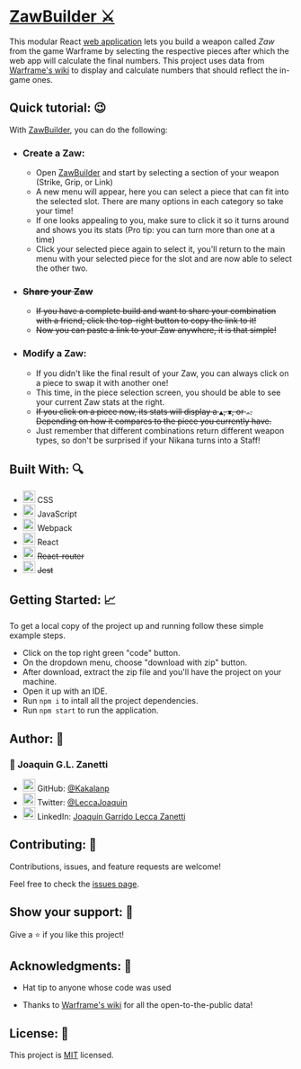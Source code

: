 # [ZawBuilder ⚔️](kakalanp.github.io/zaw-builder/)

 This modular React [web application](kakalanp.github.io/zaw-builder/) lets you build a weapon called _Zaw_ from the game Warframe by selecting the respective pieces after which the web app will calculate the final numbers.
 This project uses data from [Warframe's wiki](https://warframe.fandom.com/wiki/Zaw) to display and calculate numbers that should reflect the in-game ones.

## Quick tutorial: :wink:

With [ZawBuilder](kakalanp.github.io/zaw-builder/), you can do the following:

- ### Create a Zaw:
  - Open [ZawBuilder](kakalanp.github.io/zaw-builder/) and start by selecting a section of your weapon (Strike, Grip, or Link)
  - A new menu will appear, here you can select a piece that can fit into the selected slot. There are many options in each category so take your time!
  - If one looks appealing to you, make sure to click it so it turns around and shows you its stats (Pro tip: you can turn more than one at a time)
  - Click your selected piece again to select it, you'll return to the main menu with your selected piece for the slot and are now able to select the other two.
- ### ~~Share your Zaw~~
  - ~~If you have a complete build and want to share your combination with a friend, click the top-right button to copy the link to it!~~
  - ~~Now you can paste a link to your Zaw anywhere, it is that simple!~~
- ### Modify a Zaw:
  - If you didn't like the final result of your Zaw, you can always click on a piece to swap it with another one!
  - This time, in the piece selection screen, you should be able to see your current Zaw stats at the right.
  - ~~If you click on a piece now, its stats will display a ```▲```, ```▼```, or ```-```. Depending on how it compares to the piece you currently have.~~
  - Just remember that different combinations return different weapon types, so don't be surprised if your Nikana turns into a Staff!
  
## Built With: :mag:

- <img alt="CSS3" width="22px" src="https://github.com/get-icon/geticon/raw/master/icons/css-3.svg" /> CSS
- <img alt="JavaScript" width="22px" src="https://github.com/get-icon/geticon/raw/master/icons/javascript.svg" /> JavaScript
- <img alt="Webpack" width="22px" src="https://github.com/get-icon/geticon/raw/master/icons/webpack.svg" /> Webpack
- <img alt="React" width="22px" src="https://github.com/get-icon/geticon/raw/master/icons/react.svg" /> React
- <img alt="React-router" width="22px" src="https://github.com/get-icon/geticon/raw/master/icons/react-router.svg" /> ~~React-router~~
- <img alt="Jest" width="22px" src="https://github.com/get-icon/geticon/raw/master/icons/jest.svg" /> ~~Jest~~

## Getting Started: :chart_with_upwards_trend:
To get a local copy of the project up and running follow these simple example steps.

- Click on the top right green "code" button.
- On the dropdown menu, choose "download with zip" button.
- After download, extract the zip file and you'll have the project on your machine.
- Open it up with an IDE.
- Run `npm i` to intall all the project dependencies.
- Run `npm start` to run the application.

## Author: 👋

### 👤 Joaquin G.L. Zanetti
- <img alt="Github" width="22px" src="https://github.com/get-icon/geticon/raw/master/icons/github-icon.svg" /> GitHub: [@Kakalanp](https://github.com/Kakalanp)
- <img alt="Twitter" width="22px" src="https://github.com/get-icon/geticon/raw/master/icons/twitter.svg" /> Twitter: [@LeccaJoaquin](https://twitter.com/LeccaJoaquin)
- <img alt="LinkedIn" width="22px" src="https://github.com/get-icon/geticon/raw/master/icons/linkedin-icon.svg" /> LinkedIn: [Joaquín Garrido Lecca Zanetti](https://www.linkedin.com/in/joaquin-garrido-lecca-zanetti/)

## Contributing: 🤝

Contributions, issues, and feature requests are welcome!

Feel free to check the [issues page](../../issues/).

## Show your support: 🌟

Give a ⭐️ if you like this project!

## Acknowledgments: 📝

- Hat tip to anyone whose code was used

- Thanks to [Warframe's wiki](https://warframe.fandom.com/wiki/Zaw) for all the open-to-the-public data!

## License: :monocle_face:

This project is [MIT](./LICENSE) licensed.
